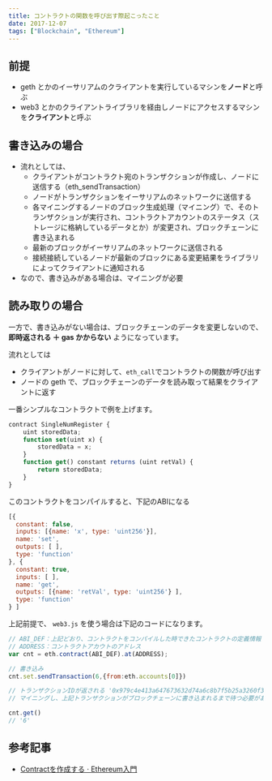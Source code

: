 ```yaml
---
title: コントラクトの関数を呼び出す際起こったこと
date: 2017-12-07
tags: ["Blockchain", "Ethereum"]
---
```




<!--truncate-->

## 前提
- geth とかのイーサリアムのクライアントを実行しているマシンを**ノード**と呼ぶ
- web3 とかのクライアントライブラリを経由しノードにアクセスするマシンを**クライアント**と呼ぶ

## 書き込みの場合
- 流れとしては、
    - クライアントがコントラクト宛のトランザクションが作成し、ノードに送信する（eth_sendTransaction）
    - ノードがトランザクションをイーサリアムのネットワークに送信する
    - 各マイニングするノードのブロック生成処理（マイニング）で、そのトランザクションが実行され、コントラクトアカウントのステータス（ストレージに格納しているデータとか）が変更され、ブロックチェーンに書き込まれる
    - 最新のブロックがイーサリアムのネットワークに送信される
    - 接続接続しているノードが最新のブロックにある変更結果をライブラリによってクライアントに通知される
- なので、書き込みがある場合は、マイニングが必要

## 読み取りの場合
一方で、書き込みがない場合は、ブロックチェーンのデータを変更しないので、**即時返される ＋ gas かからない** ようになっています。

流れとしては

- クライアントがノードに対して、`eth_call`でコントラクトの関数が呼び出す
- ノードの geth で、ブロックチェーンのデータを読み取って結果をクライアントに返す

一番シンプルなコントラクトで例を上げます。

```js
contract SingleNumRegister {
    uint storedData;
    function set(uint x) {
        storedData = x;
    }
    function get() constant returns (uint retVal) {
        return storedData;
    }
}
```

このコントラクトをコンパイルすると、下記のABIになる

```js
[{
  constant: false,
  inputs: [{name: 'x', type: 'uint256'}],
  name: 'set',
  outputs: [ ],
  type: 'function'
}, {
  constant: true,
  inputs: [ ],
  name: 'get',
  outputs: [{name: 'retVal', type: 'uint256'} ],
  type: 'function'
} ]
```

上記前提で、 `web3.js` を使う場合は下記のコードになります。

```js
// ABI_DEF：上記どおり、コントラクトをコンパイルした時できたコントラクトの定義情報
// ADDRESS：コントラクトアカウトのアドレス
var cnt = eth.contract(ABI_DEF).at(ADDRESS);

// 書き込み
cnt.set.sendTransaction(6,{from:eth.accounts[0]})

// トランザクションIDが返される '0x979c4e413a647673632d74a6c8b7f5b25a3260f3fefa4abea2dc265d61215939'
// マイニングし、上記トランザクションがブロックチェーンに書き込まれるまで待つ必要がある

cnt.get()
// '6'
```

## 参考記事
- [Contractを作成する · Ethereum入門](https://book.ethereum-jp.net/first_use/contract.html)
